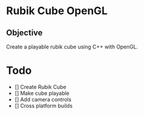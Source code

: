# Rubik Cube OpenGL

## Objective

Create a playable rubik cube using C++ with OpenGL.

# Todo

- [] Create Rubik Cube
- [] Make cube playable
- [] Add camera controls
- [] Cross platform builds
